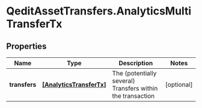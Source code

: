 # QeditAssetTransfers.AnalyticsMultiTransferTx

## Properties
Name | Type | Description | Notes
------------ | ------------- | ------------- | -------------
**transfers** | [**[AnalyticsTransferTx]**](AnalyticsTransferTx.md) | The (potentially several) Transfers within the transaction | [optional] 


